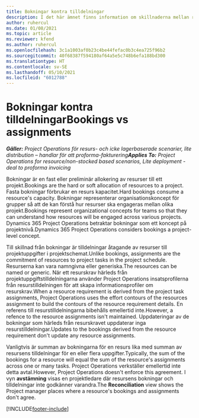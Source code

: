 ```yaml
---
title: Bokningar kontra tilldelningar
description: I det här ämnet finns information om skillnaderna mellan resursbokningar och resurstilldelningar.
author: ruhercul
ms.date: 01/08/2021
ms.topic: article
ms.reviewer: kfend
ms.author: ruhercul
ms.openlocfilehash: 3c1a1003af0b23c4be44fefac0b3c4ea725f96b2
ms.sourcegitcommit: 40f68387f594180af64a5e5c748b6efa188bd300
ms.translationtype: HT
ms.contentlocale: sv-SE
ms.lasthandoff: 05/10/2021
ms.locfileid: "6012788"
---
```

# <a name="bookings-vs-assignments"></a><span data-ttu-id="7d11a-103">Bokningar kontra tilldelningar</span><span class="sxs-lookup"><span data-stu-id="7d11a-103">Bookings vs assignments</span></span>

<span data-ttu-id="7d11a-104">_**Gäller:** Project Operations för resurs- och icke lagerbaserade scenarier, lite distribution – handlar för att proforma-fakturering_</span><span class="sxs-lookup"><span data-stu-id="7d11a-104">_**Applies To:** Project Operations for resource/non-stocked based scenarios, Lite deployment - deal to proforma invoicing_</span></span>

<span data-ttu-id="7d11a-105">Bokningar är en fast eller preliminär allokering av resurser till ett projekt.</span><span class="sxs-lookup"><span data-stu-id="7d11a-105">Bookings are the hard or soft allocation of resources to a project.</span></span> <span data-ttu-id="7d11a-106">Fasta bokningar förbrukar en resurs kapacitet.</span><span class="sxs-lookup"><span data-stu-id="7d11a-106">Hard bookings consume a resource's capacity.</span></span> <span data-ttu-id="7d11a-107">Bokningar representerar organisationskoncept för grupper så att de kan förstå hur resurser ska engageras mellan olika projekt.</span><span class="sxs-lookup"><span data-stu-id="7d11a-107">Bookings represent organizational concepts for teams so that they can understand how resources will be engaged across various projects.</span></span> <span data-ttu-id="7d11a-108">Dynamics 365 Project Operations betraktar bokningar som ett koncept på projektnivå.</span><span class="sxs-lookup"><span data-stu-id="7d11a-108">Dynamics 365 Project Operations considers bookings a project-level concept.</span></span> 

<span data-ttu-id="7d11a-109">Till skillnad från bokningar är tilldelningar åtagande av resurser till projektuppgifter i projektschemat.</span><span class="sxs-lookup"><span data-stu-id="7d11a-109">Unlike bookings, assignments are the commitment of resources to project tasks in the project schedule.</span></span> <span data-ttu-id="7d11a-110">Resurserna kan vara namngivna eller generiska.</span><span class="sxs-lookup"><span data-stu-id="7d11a-110">The resources can be named or generic.</span></span>  <span data-ttu-id="7d11a-111">När ett resurskrav härleds från projektuppgiftstilldelningarna använder Project Operations insatsprofilerna från resurstilldelningen för att skapa informationsprofiler om resurskrav.</span><span class="sxs-lookup"><span data-stu-id="7d11a-111">When a resource requirement is derived from the project task assignments, Project Operations uses the effort contours of the resources assignment to build the contours of the resource requirement details.</span></span> <span data-ttu-id="7d11a-112">En referens till resurstilldelningarna bibehålls emellertid inte.</span><span class="sxs-lookup"><span data-stu-id="7d11a-112">However, a refence to the resource assignments isn't maintained.</span></span> <span data-ttu-id="7d11a-113">Uppdateringar av de bokningar som härleds från resurskravet uppdaterar inga resurstilldelningar.</span><span class="sxs-lookup"><span data-stu-id="7d11a-113">Updates to the bookings derived from the resource requirement don't update any resource assignments.</span></span>

<span data-ttu-id="7d11a-114">Vanligtvis är summan av bokningarna för en resurs lika med summan av resursens tilldelningar för en eller flera uppgifter.</span><span class="sxs-lookup"><span data-stu-id="7d11a-114">Typically, the sum of the bookings for a resource will equal the sum of the resource's assignments across one or many tasks.</span></span> <span data-ttu-id="7d11a-115">Project Operations verkställer emellertid inte detta avtal.</span><span class="sxs-lookup"><span data-stu-id="7d11a-115">However, Project Operations doesn't enforce this agreement.</span></span> <span data-ttu-id="7d11a-116">I vyn **avstämning** visas en projektledare där resursens bokningar och tilldelningar inte godkänner varandra.</span><span class="sxs-lookup"><span data-stu-id="7d11a-116">The **Reconciliation** view shows the Project manager places where a resource's bookings and assignments don't agree.</span></span>




[!INCLUDE[footer-include](../includes/footer-banner.md)]